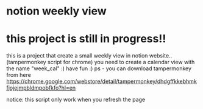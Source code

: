 # notion weekly view

# this project is still in progress!! 

this is a project that create a small weekly view in notion website.. (tampermonkey script for chrome)
you need to create a calendar view with the name "week_cal" :)
have fun :)
ps - you can download tampermonkey from here https://chrome.google.com/webstore/detail/tampermonkey/dhdgffkkebhmkfjojejmpbldmpobfkfo?hl=en

notice: this script only work when you refresh the page 

